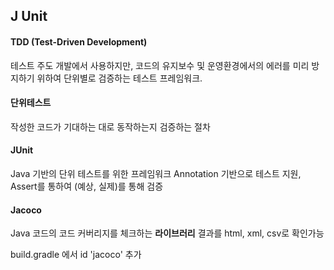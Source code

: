 
## J Unit


#### TDD (Test-Driven Development)
테스트 주도 개발에서 사용하지만, 코드의 유지보수 및 운영환경에서의 에러를 미리 방지하기 위하여
단위별로 검증하는 테스트 프레임워크.


#### 단위테스트
작성한 코드가 기대하는 대로 동작하는지 검증하는 절차


#### JUnit
Java 기반의 단위 테스트를 위한 프레임워크
Annotation 기반으로 테스트 지원,
Assert를 통하여 (예상, 실제)를 통해 검증


#### Jacoco
Java 코드의 코드 커버리지를 체크하는 **라이브러리**
결과를 html, xml, csv로 확인가능

build.gradle 에서 id 'jacoco' 추가